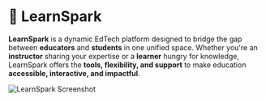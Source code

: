# 🚀 LearnSpark

**LearnSpark** is a dynamic EdTech platform designed to bridge the gap between **educators** and **students** in one unified space. Whether you're an **instructor** sharing your expertise or a **learner** hungry for knowledge, LearnSpark offers the **tools, flexibility, and support** to make education **accessible, interactive, and impactful**.

![LearnSpark Screenshot](https://i.ibb.co/d4KL4QwL/Screenshot-2025-06-20-231953.png)
